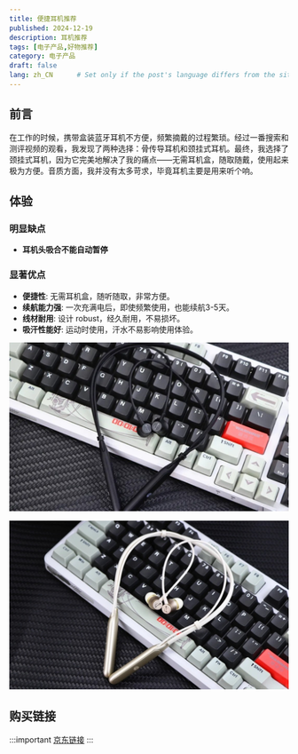 ```yaml
---
title: 便捷耳机推荐
published: 2024-12-19
description: 耳机推荐
tags: [电子产品,好物推荐]
category: 电子产品
draft: false
lang: zh_CN      # Set only if the post's language differs from the site's language in `config.ts`
---
```


## 前言

在工作的时候，携带盒装蓝牙耳机不方便，频繁摘戴的过程繁琐。经过一番搜索和测评视频的观看，我发现了两种选择：骨传导耳机和颈挂式耳机。最终，我选择了颈挂式耳机，因为它完美地解决了我的痛点——无需耳机盒，随取随戴，使用起来极为方便。音质方面，我并没有太多苛求，毕竟耳机主要是用来听个响。

## 体验

### 明显缺点

- **耳机头吸合不能自动暂停**

### 显著优点

- **便捷性**: 无需耳机盒，随听随取，非常方便。
- **续航能力强**: 一次充满电后，即使频繁使用，也能续航3-5天。
- **线材耐用**: 设计 robust，经久耐用，不易损坏。
- **吸汗性能好**: 运动时使用，汗水不易影响使用体验。


![alt text](./耳机.jpg)

![alt text](./耳机2.jpg)

## 购买链接

:::important
[京东链接](https://item.jd.com/10100975745157.html)
:::
